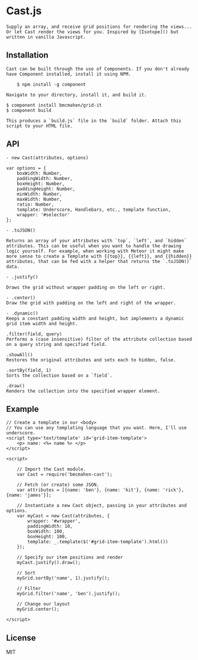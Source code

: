 
# Cast.js

	Supply an array, and receive grid positions for rendering the views... Or let Cast render the views for you. Inspired by [Isotope]() but written in vanilla Javascript.

## Installation

	Cast can be built through the use of Components. If you don't already have Component installed, install it using NPM.

		$ npm install -g component

	Navigate to your directory, install it, and build it.

    $ component install bmcmahen/grid-it
    $ component build

 	This produces a `build.js` file in the `build` folder. Attach this script to your HTML file.

## API

	- new Cast(attributes, options)

	var options = {
		boxWidth: Number,
		paddingWidth: Number,
		boxHeight: Number,
		paddingHeight: Number,
		minWidth: Number,
		maxWidth: Number,
		ratio: Number,
		template: Underscore, Handlebars, etc., template function,
		wrapper: '#selector'
	};

	- .toJSON()

	Returns an array of your attributes with `top`, `left`, and `hidden` attributes. This can be useful when you want to handle the drawing logic yourself. For example, when working with Meteor it might make more sense to create a Template with {{top}}, {{left}}, and {{hidden}} attributes, that can be fed with a helper that returns the `.toJSON()` data.

	- .justify()

	Draws the grid without wrapper padding on the left or right.

	- .center()
	Draw the grid with padding on the left and right of the wrapper.

	- .dynamic()
	Keeps a constant padding width and height, but implements a dynamic grid item width and height.

	.filter(field, query)
	Performs a (case insensitive) filter of the attribute collection based on a query string and specified field.

	.showAll()
	Restores the original attributes and sets each to hidden, false.

	.sortBy(field, 1)
	Sorts the collection based on a `field`.

	.draw()
	Renders the collection into the specified wrapper element.

## Example

	// Create a template in our <body>
	// You can use any templating language that you want. Here, I'll use underscore.
	<script type='text/template' id='grid-item-template'>
		<p> name: <%= name %> </p>
	</script>

	<script>

		// Import the Cast module.
		var Cast = require('bmcmahen-cast');

		// Fetch (or create) some JSON.
		var attributes = [{name: 'ben'}, {name: 'kit'}, {name: 'rick'}, {name: 'james'}];

		// Instantiate a new Cast object, passing in your attributes and options.
		var myCast = new Cast(attributes, {
			wrapper: '#wrapper',
			paddingWidth: 10,
			boxWidth: 100,
			boxHeight: 100,
			template: _.template($('#grid-item-template').html())
		});

		// Specify our item positions and render
		myCast.justify().draw();

		// Sort
		myGrid.sortBy('name', 1).justify();

		// Filter
		myGrid.filter('name', 'ben').justify();

		// Change our layout
		myGrid.center();

	</script>

## License

  MIT
